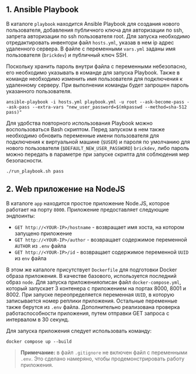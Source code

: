 ## 1. Ansible Playbook

В каталоге `playbook` находится Ansible Playbook для создания нового пользователя, добавления публичного ключа для авторизации по ssh, запрета авторизации по ssh пользователя root. Для запуска необходимо отредактировать инвентори файл `hosts.yml`, указав в нем ip адрес удаленного сервера. В файле с переменными `vars.yml` заданы имя пользователя (`brickdev`) и публичный ключ SSH.

Поскольку хранить пароль внутри файла с переменными небезопасно, его необходимо указывать в команде для запуска Playbook. Также в команде необходимо изменить имя пользователя для подключения к удаленному серверу. При выполнении команды будет запрошен пароль указанного пользователя.

```shell
ansible-playbook -i hosts.yml playbook.yml -u root --ask-become-pass --ask-pass --extra-vars "new_user_password=$(mkpasswd --method=sha-512 pass)"
```
Для удобства повторного использования Playbook можно воспользоваться Bash скриптом. Перед запуском в нем также необходимо обновить переменные имени пользователя для подключения к виртуальной машине (`$USER`) и пароля по умолчанию для нового пользователя (`$DEFAULT_NEW_USER_PASSWORD`) `brickdev`, либо пароль можно передать в параметре при запуске скрипта для соблюдения мер безопасности.

```shell
./run_playbook.sh pass
```

## 2. Web приложение на NodeJS

В каталоге `app` находится простое приложение Node.JS, которое работает на порту `8000`. Приложение предоставляет следующие эндпоинты:

- `GET http://<YOUR-IP>/hostname` - возвращает имя хоста, на котором запущено приложение
- `GET http://<YOUR-IP>/author` - возвращает содержимое переменной `AUTHOR` из `.env` файла
- `GET http://<YOUR-IP>/id` - возвращает содержимое переменной `UUID` из `env` файла

В этом же каталоге присутствует `Dockerfile` для подготовки Docker образа приложения. В качестве базового, используется последний образ `node`. Для запуска приложенияописан файл `docker-compose.yml`, который запускает 3 контенера с приложением на портах 8000, 8001 и 8002. При запуске переопределяется переменная `UUID`, в которую записывается номер реплики приложения. Остальные переменные также берутся из `.env` файла. Дополнительно реализована проверка работаспособности приложения, путем отправки GET запроса с интервалом в 30 секунд.

Для запуска приложения следует использовать команду:

```shell
docker compose up --build
```

> **Примечание:** в файл `.gitignore` не включен файл с переменными `.env`. Это сделано намеряно, чтобы продемонстрировать работу приложения.
